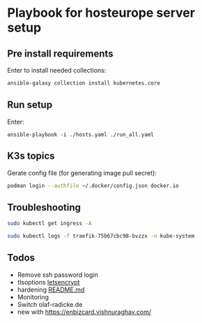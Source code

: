 Playbook for hosteurope server setup
====================================

Pre install requirements
------------------------

Enter to install needed collections:


```bash
ansible-galaxy collection install kubernetes.core
```


Run setup
---------


Enter:

```
ansible-playbook -i ./hosts.yaml ./run_all.yaml
```

K3s topics
----------


Gerate config file (for generating image pull secret):

```bash
podman login --authfile ~/.docker/config.json docker.io
```

Troubleshooting
---------------


```bash
sudo kubectl get ingress -A
```

```bash
sudo kubectl logs -f traefik-75b67cbc98-bvzzx -n kube-system
```

Todos
-----

- Remove ssh password login
- tlsoptions [letsencrypt](ansible/roles/k3s_deployment/tasks/letsencrypt.yaml)
- hardening [README.md](ansible/roles/k3s_install/README.md)
- Monitoring
- Switch olaf-radicke.de
- new with https://enbizcard.vishnuraghav.com/ 